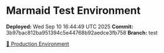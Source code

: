 # Marmaid Test Environment

**Deployed:** Wed Sep 10 16:44:49 UTC 2025
**Commit:** 3b97bac812ba951394c5e44768b92aedce3fb758
**Branch:** test

[🚀 Production Environment](https://marmaid.pl/)
